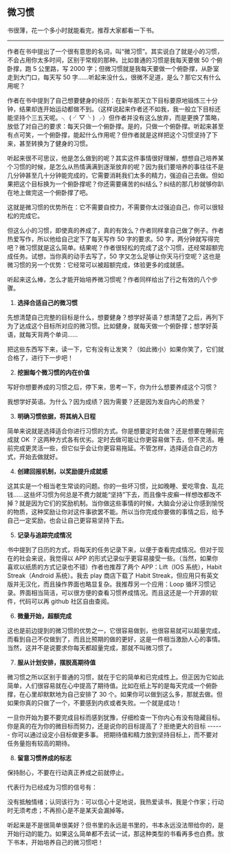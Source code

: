 ## 微习惯

书很薄，花一个多小时就能看完，推荐大家都看一下书。

------

作者在书中提出了一个很有意思的名词，叫“微习惯”。其实说白了就是小的习惯，不会占用你太多时间，区别于常规的那种。比如普通的习惯是我每天要做 50 个俯卧撑，跑 5 公里路，写 2000 字；但微习惯就是我每天要做一个俯卧撑，从卧室走到大门口，每天写 50 字……听起来没什么，很微不足道，是么？那它又有什么用呢？

作者在书中提到了自己想要健身的经历：在新年那天立下目标要原地锻炼三十分钟，结果却连开始运动都做不到。（这样说起来作者还不如我，我一般立下目标还能坚持个三五天呢。╮ ( ╯▽╰ ) ╭）但作者并没有这么放弃，而是更换了策略，放低了对自己的要求：每天只做一个俯卧撑。是的，只做一个俯卧撑。听起来甚至有点可笑，一个俯卧撑，能起什么作用呢？但作者就是这样把这个习惯坚持了下来，甚至转换为了健身的习惯。

听起来很不可思议，他是怎么做到的呢？其实这件事情很好理解，想想自己培养某个习惯的时候，是怎么从热情满满到逐渐放弃的呢？因为我们要培养的事往往不是几分钟甚至几十分钟能完成的，它需要消耗我们太多的精力，强迫自己去做。但如果把这个目标换为一个俯卧撑呢？你还需要痛苦的纠结么？纠结的那几秒就够你趴在地上做完这一个俯卧撑了吧。

这就是微习惯的优势所在：它不需要自控力，不需要你太过强迫自己，你可以很轻松的完成它。

但这么小的习惯，即使真的养成了，真的有效么？作者同样拿自己做了例子。作者热爱写作，所以他给自己定下了每天写作 50 字的要求。50 字，两分钟就写得完吧？微习惯就是这么简单。结果呢？作者很轻松的完成了这个习惯，还经常超额完成任务。试想，当你真的动手去写了，50 字又怎么足够让你天马行空呢？这也是微习惯的另一个优势：它经常可以被超额完成，体验更多的成就感。

听起来这么棒，怎么才能开始培养微习惯呢？作者同样给出了行之有效的八个步骤。

1. **选择合适自己的微习惯**

先想清楚自己完整的目标是什么，想要健身？想学好英语？想清楚了之后，再列下为了达成这个目标所对应的微习惯。比如健身，就每天做一个俯卧撑；想学好英语，就每天背两个单词……

把这些东西写下来，读一下，它有没有让发笑？（如此微小）如果你笑了，它们就合格了，进行下一步吧！

2. **挖掘每个微习惯的内在价值**

写好你想要养成的习惯之后，停下来，思考一下，你为什么想要养成这个习惯？

我想学好英语。为什么？因为成绩？因为需要？还是因为发自内心的热爱？

3. **明确习惯依据，将其纳入日程**

简单来说就是选择适合你进行习惯的方式。你是想要定时去做？还是想要在睡前完成就 OK ？这两种方式各有优劣。定时去做可能让你更容易做下去，但不灵活。睡前完成更灵活一些，但它似乎会让你更容易拖延。不管怎样，选择适合自己的方式，开始去做就好。

4. **创建回报机制，以奖励提升成就感**

这其实是一个相当老生常谈的问题。你的一些坏习惯，比如晚睡、爱吃零食、乱花钱……这些坏习惯为何总是不费力就能“坚持”下去，而且像牛皮癣一样想改都改不掉？就是因为它们的奖励机制。当你做这些事情的时候，大脑会分泌让你感到愉悦的物质，这种奖励让你对这件事欲罢不能。所以当你完成你要做的事情之后，给予自己一定奖励，也会让自己更容易坚持下去。

5. **记录与追踪完成情况**

书中提到了日历的方式，将每天的任务记录下来，以便于查看完成情况。但对于现在的社会来说，我觉得以 APP 的形式记录似乎更容易接受一些。（当然，如果你喜欢以纸质的方式记录也不错）作者也推荐了两个 APP：Lift（IOS 系统），Habit Streak（Android 系统）。我去 play 商店下载了 Habit Streak，但应用只有英文版并无汉化，而且操作界面也略显复杂。我推荐另一个应用：Loop 循环习惯记录。界面相当简洁，可以很方便的查看习惯养成情况。而且这还是一个开源的软件，代码可以再 github 社区自由查阅。

6. **微量开始，超额完成**

这也是前边提到的微习惯的优势之一，它很容易做到，也很容易就可以超量完成，而看到自己不仅做到了，而且比预期的做的更好，这是一件相当激励人心的事情。当然，这并不是说要求你每天都超量完成，那就不叫微习惯了。

7. **服从计划安排，摆脱高期待值**

微习惯之所以区别于普通的习惯，就在于它的简单和已完成性上。但正因为它如此简单，人们很容易就在心中提高了期待值。比如在纸上写的是每天完成一个俯卧撑，在心里却默默地为自己安排了 30 个。如果你可以做到这么多，那就去做。但如果你真的只做了一个，不要感到内疚或者失败。一个就是成功！

一旦你开始为要不要完成目标而感到犹豫，仔细检查一下你内心有没有隐藏目标。你是真的在为你的微目标而努力，还是说你的目标提高了？拒绝更大的目标 ------ 你可以通过设定小目标做更多事。
把期待值和精力放到坚持目标上，而不要对任务量抱有较高的期待。

8. **留意习惯养成的标志**

保持耐心，不要在行动真正养成之前就停止。

代表行为已经成为习惯的信号有：

没有抵触情绪；认同该行为：可以信心十足地说，我热爱读书，我是个作家；行动时无须考虑；不再担心是不是某天会漏掉等。

听起来是不是很简单很美好？但书里的永远是书里的，书本永远没法带给你的，是开始行动的能力。如果这么简单都不去试一试，那这种类型的书看再多也白费。放下书本，开始培养自己的微习惯吧！